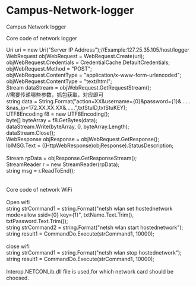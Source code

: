 Campus-Network-logger
=====================

Campus Network logger

Core code of network logger

  Uri uri = new Uri("Server IP Address");//Example:127.25.35.105/host/logger  <br/>
  WebRequest objWebRequest = WebRequest.Create(uri);  <br/>
  objWebRequest.Credentials = CredentialCache.DefaultCredentials;  <br/>
  objWebRequest.Method = "POST";  <br/>
  objWebRequest.ContentType = "application/x-www-form-urlencoded";  <br/>
  objWebRequest.ContentType = "text/html";  <br/>
  Stream dataStream = objWebRequest.GetRequestStream();  <br/>
  //需要传递哪些参数，抓包获取，对应即可  <br/>
  string data = String.Format("action=XX&username={0}&password={1}&……&nas_ip=172.XX.XX.XX&……",txtStuID,txtStuKEY);  <br/>
  UTF8Encoding f8 = new UTF8Encoding();  <br/>
  byte[] byteArray = f8.GetBytes(data);  <br/>
  dataStream.Write(byteArray, 0, byteArray.Length);  <br/>
  dataStream.Close();  <br/>
  WebResponse objResponse = objWebRequest.GetResponse();  <br/>
  lblMSG.Text = ((HttpWebResponse)objResponse).StatusDescription;  <br/>
  <br/>
  Stream rpData = objResponse.GetResponseStream();  <br/>
  StreamReader r = new StreamReader(rpData);  <br/>
  string msg = r.ReadToEnd();  <br/>
    <br/>
    <br/>
Core code of network WiFi  <br/>
  <br/>
  Open wifi  <br/>
  string strCommand1 = string.Format("netsh wlan set hostednetwork mode=allow ssid={0} key={1}", txtName.Text.Trim(), txtPassword.Text.Trim());  <br/>
  string strCommand2 = string.Format("netsh wlan start hostednetwork");  <br/>
  string result1 = CommandDo.Execute(strCommand1, 10000);  <br/>
    <br/>
  close wifi  <br/>
  string strCommand1 = string.Format("netsh wlan stop hostednetwork");  <br/>
  string result1 = CommandDo.Execute(strCommand1, 10000);  <br/>
    <br/>
  Interop.NETCONLib.dll file is used,for which network card should be choosed.
  

